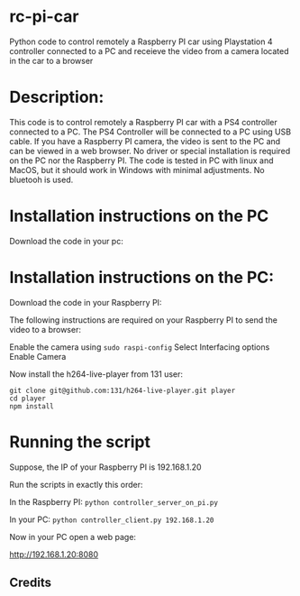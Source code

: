 # rc-pi-car
Python code to control remotely a Raspberry PI car using Playstation 4 controller connected to a PC and receieve the video from a camera located in the car to a browser

# Description:

This code is to control remotely a Raspberry PI car with a PS4 controller connected to a PC. The PS4 Controller will be connected to a PC using USB cable. If you have a Raspberry PI camera, the video is sent to the PC and can be viewed in a web browser. No driver or special installation is required on the PC nor the Raspberry PI. 
The code is tested in PC with linux and MacOS, but it should work in Windows with minimal adjustments. 
No bluetooh is used. 

# Installation instructions on the PC  

Download the code in your pc:


# Installation instructions on the PC:

Download the code in your Raspberry PI:


The following instructions are required on your Raspberry PI to send the video to a browser:

Enable the camera using 
`sudo raspi-config`
Select Interfacing options
Enable Camera 

Now install the h264-live-player from 131 user:  

```
git clone git@github.com:131/h264-live-player.git player
cd player
npm install
```
# Running the script 

Suppose, the IP of your Raspberry PI is 192.168.1.20 

Run the scripts in exactly this order:

In the Raspberry PI:
`python controller_server_on_pi.py`

In your PC:
`python controller_client.py 192.168.1.20`

Now in your PC open a web page:

http://192.168.1.20:8080





## Credits

